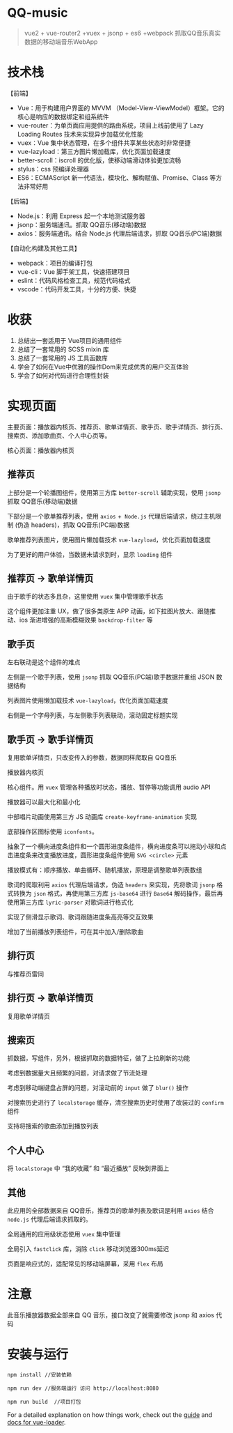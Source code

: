 # QQ-music

> vue2 + vue-router2 +vuex + jsonp + es6 +webpack 抓取QQ音乐真实数据的移动端音乐WebApp

# 技术栈

【前端】

- Vue：用于构建用户界面的 MVVM （Model-View-ViewModel）框架。它的核心是响应的数据绑定和组系统件
- vue-router：为单页面应用提供的路由系统，项目上线前使用了 Lazy Loading Routes 技术来实现异步加载优化性能
- vuex：Vue 集中状态管理，在多个组件共享某些状态时非常便捷
- vue-lazyload：第三方图片懒加载库，优化页面加载速度
- better-scroll：iscroll 的优化版，使移动端滑动体验更加流畅
- stylus：css 预编译处理器
- ES6：ECMAScript 新一代语法，模块化、解构赋值、Promise、Class 等方法非常好用

【后端】

- Node.js：利用 Express 起一个本地测试服务器
- jsonp：服务端通讯。抓取 QQ音乐(移动端)数据
- axios：服务端通讯。结合 Node.js 代理后端请求，抓取 QQ音乐(PC端)数据

【自动化构建及其他工具】

- webpack：项目的编译打包
- vue-cli：Vue 脚手架工具，快速搭建项目
- eslint：代码风格检查工具，规范代码格式
- vscode：代码开发工具，十分的方便、快捷

# 收获

1. 总结出一套适用于 Vue项目的通用组件
2. 总结了一套常用的 SCSS mixin 库
3. 总结了一套常用的 JS 工具函数库
4. 学会了如何在Vue中优雅的操作Dom来完成优秀的用户交互体验
5. 学会了如何对代码进行合理性封装

# 实现页面

主要页面：播放器内核页、推荐页、歌单详情页、歌手页、歌手详情页、排行页、搜索页、添加歌曲页、个人中心页等。

核心页面：播放器内核页

## 推荐页

上部分是一个轮播图组件，使用第三方库 `better-scroll` 辅助实现，使用 `jsonp` 抓取 QQ音乐(移动端)数据

下部分是一个歌单推荐列表，使用 `axios` +` Node.js` 代理后端请求，绕过主机限制 (伪造 headers)，抓取 QQ音乐(PC端)数据

歌单推荐列表图片，使用图片懒加载技术 `vue-lazyload`，优化页面加载速度

为了更好的用户体验，当数据未请求到时，显示 `loading` 组件

## 推荐页 -> 歌单详情页

由于歌手的状态多且杂，这里使用 `vuex` 集中管理歌手状态

这个组件更加注重 UX，做了很多类原生 APP 动画，如下拉图片放大、跟随推动、ios 渐进增强的高斯模糊效果 `backdrop-filter` 等

## 歌手页

左右联动是这个组件的难点

左侧是一个歌手列表，使用 `jsonp` 抓取 QQ音乐(PC端)歌手数据并重组 JSON 数据结构

列表图片使用懒加载技术 `vue-lazyload`，优化页面加载速度

右侧是一个字母列表，与左侧歌手列表联动，滚动固定标题实现

## 歌手页 -> 歌手详情页

复用歌单详情页，只改变传入的参数，数据同样爬取自 QQ音乐

播放器内核页

核心组件。用 `vuex` 管理各种播放时状态，播放、暂停等功能调用 audio API

播放器可以最大化和最小化

中部唱片动画使用第三方 JS 动画库 `create-keyframe-animation` 实现

底部操作区图标使用 `iconfonts`。

抽象了一个横向进度条组件和一个圆形进度条组件，横向进度条可以拖动小球和点击进度条来改变播放进度，圆形进度条组件使用 `SVG <circle>` 元素

播放模式有：顺序播放、单曲循环、随机播放，原理是调整歌单列表数组

歌词的爬取利用 `axios` 代理后端请求，伪造 `headers` 来实现，先将歌词 `jsonp` 格式转换为 `json` 格式，再使用第三方库 `js-base64` 进行 `Base64` 解码操作，最后再使用第三方库 `lyric-parser` 对歌词进行格式化

实现了侧滑显示歌词、歌词跟随进度条高亮等交互效果

增加了当前播放列表组件，可在其中加入/删除歌曲

## 排行页

与推荐页雷同

## 排行页 -> 歌单详情页

复用歌单详情页

## 搜索页

抓数据，写组件，另外，根据抓取的数据特征，做了上拉刷新的功能

考虑到数据量大且频繁的问题，对请求做了节流处理

考虑到移动端键盘占屏的问题，对滚动前的 `input` 做了 `blur()` 操作

对搜索历史进行了 `localstorage` 缓存，清空搜索历史时使用了改装过的 `confirm` 组件

支持将搜索的歌曲添加到播放列表

## 个人中心

将 `localstorage` 中 “我的收藏” 和 “最近播放” 反映到界面上

## 其他

此应用的全部数据来自 QQ音乐，推荐页的歌单列表及歌词是利用 `axios` 结合 `node.js` 代理后端请求抓取的。

全局通用的应用级状态使用 `vuex` 集中管理

全局引入 `fastclick` 库，消除 `click` 移动浏览器300ms延迟

页面是响应式的，适配常见的移动端屏幕，采用 `flex` 布局

# 注意
此音乐播放器数据全部来自 QQ 音乐，接口改变了就需要修改 jsonp 和 axios 代码

# 安装与运行
```
npm install //安装依赖

npm run dev //服务端运行 访问 http://localhost:8080

npm run build  //项目打包 
```

For a detailed explanation on how things work, check out the [guide](http://vuejs-templates.github.io/webpack/) and [docs for vue-loader](http://vuejs.github.io/vue-loader).

